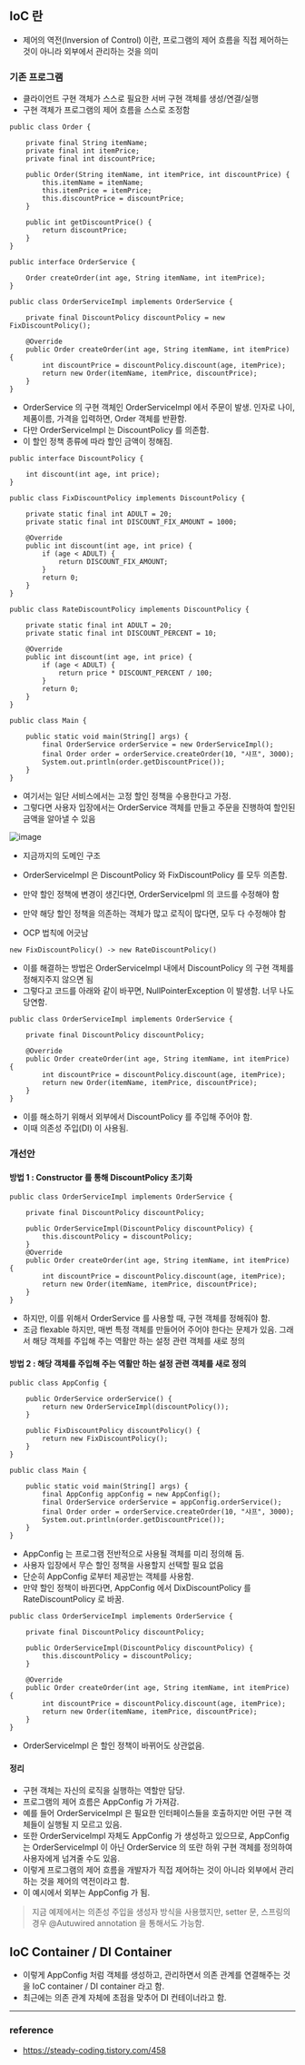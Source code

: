 ## IoC 란
- 제어의 역전(Inversion of Control) 이란, 프로그램의 제어 흐름을 직접 제어하는 것이 아니라 외부에서 관리하는 것을 의미
### 기존 프로그램
- 클라이언트 구현 객체가 스스로 필요한 서버 구현 객체를 생성/연결/실행
- 구현 객체가 프로그램의 제어 흐름을 스스로 조정함

```
public class Order {

    private final String itemName;
    private final int itemPrice;
    private final int discountPrice;

    public Order(String itemName, int itemPrice, int discountPrice) {
        this.itemName = itemName;
        this.itemPrice = itemPrice;
        this.discountPrice = discountPrice;
    }

    public int getDiscountPrice() {
        return discountPrice;
    }
}

public interface OrderService {

    Order createOrder(int age, String itemName, int itemPrice);
}

public class OrderServiceImpl implements OrderService {

    private final DiscountPolicy discountPolicy = new FixDiscountPolicy();

    @Override
    public Order createOrder(int age, String itemName, int itemPrice) {
        int discountPrice = discountPolicy.discount(age, itemPrice);
        return new Order(itemName, itemPrice, discountPrice);
    }
}
```
- OrderService 의 구현 객체인  OrderServiceImpl 에서 주문이 발생. 인자로 나이, 제품이름, 가격을 입력하면, Order 객체를 반환함.
- 다만 OrderServiceImpl 는 DiscountPolicy 를 의존함.
- 이 할인 정책 종류에 따라 할인 금액이 정해짐.

```
public interface DiscountPolicy {

    int discount(int age, int price);
}

public class FixDiscountPolicy implements DiscountPolicy {

    private static final int ADULT = 20;
    private static final int DISCOUNT_FIX_AMOUNT = 1000;

    @Override
    public int discount(int age, int price) {
        if (age < ADULT) {
            return DISCOUNT_FIX_AMOUNT;
        }
        return 0;
    }
}

public class RateDiscountPolicy implements DiscountPolicy {

    private static final int ADULT = 20;
    private static final int DISCOUNT_PERCENT = 10;

    @Override
    public int discount(int age, int price) {
        if (age < ADULT) {
            return price * DISCOUNT_PERCENT / 100;
        }
        return 0;
    }
}
```
```
public class Main {

    public static void main(String[] args) {
        final OrderService orderService = new OrderServiceImpl();
        final Order order = orderService.createOrder(10, "샤프", 3000);
        System.out.println(order.getDiscountPrice());
    }
}
```
- 여기서는 일단 서비스에서는 고정 할인 정책을 수용한다고 가정.
- 그렇다면 사용자 입장에서는 OrderService 객체를 만들고 주문을 진행하여 할인된 금액을 알아낼 수 있음

![image](https://user-images.githubusercontent.com/109256744/189495451-11ed8d2e-9599-4a89-bc6f-60d6af894224.png)

- 지금까지의 도메인 구조
- OrderServiceImpl 은 DiscountPolicy 와 FixDiscountPolicy 를 모두 의존함. 

- 만약 할인 정책에 변경이 생긴다면, OrderServiceIpml 의 코드를 수정해야 함
- 만약 해당 할인 정책을 의존하는 객체가 많고 로직이 많다면, 모두 다 수정해야 함
- OCP 법칙에 어긋남
```
new FixDiscountPolicy() -> new RateDiscountPolicy()
```

- 이를 해결하는 방법은 OrderServiceImpl 내에서 DiscountPolicy 의 구현 객체를 정해지주지 않으면 됨
- 그렇다고 코드를 아래와 같이 바꾸면, NullPointerException 이 발생함. 너무 나도 당연함.

```
public class OrderServiceImpl implements OrderService {

    private final DiscountPolicy discountPolicy;

    @Override
    public Order createOrder(int age, String itemName, int itemPrice) {
        int discountPrice = discountPolicy.discount(age, itemPrice);
        return new Order(itemName, itemPrice, discountPrice);
    }
}
```

- 이를 해소하기 위해서 외부에서 DiscountPolicy 를 주입해 주어야 함.
- 이때 의존성 주입(DI) 이 사용됨. 
### 개선안

#### 방법 1 :  Constructor 를 통해 DiscountPolicy 초기화

```
public class OrderServiceImpl implements OrderService {

    private final DiscountPolicy discountPolicy;

    public OrderServiceImpl(DiscountPolicy discountPolicy) {
        this.discountPolicy = discountPolicy;
    }
    @Override
    public Order createOrder(int age, String itemName, int itemPrice) {
        int discountPrice = discountPolicy.discount(age, itemPrice);
        return new Order(itemName, itemPrice, discountPrice);
    }
}
```
- 하지만, 이를 위해서 OrderService 를 사용할 때, 구현 객체를 정해줘야 함. 
- 조금 flexable 하지만, 매번 특정 객체를 만들어어 주어야 한다는 문제가 있음. 그래서 해당 객체를 주입해 주는 역활만 하는 설정 관련 객체를 새로 정의

#### 방법 2 : 해당 객체를 주입해 주는 역활만 하는 설정 관련 객체를 새로 정의
```
public class AppConfig {

    public OrderService orderService() {
        return new OrderServiceImpl(discountPolicy());
    }

    public FixDiscountPolicy discountPolicy() {
        return new FixDiscountPolicy();
    }
}

public class Main {

    public static void main(String[] args) {
        final AppConfig appConfig = new AppConfig();
        final OrderService orderService = appConfig.orderService();
        final Order order = orderService.createOrder(10, "샤프", 3000);
        System.out.println(order.getDiscountPrice());
    }
}
```
- AppConfig 는 프로그램 전반적으로 사용될 객체를 미리 정의해 둠. 
- 사용자 입장에서 무슨 할인 정책을 사용할지 선택할 필요 없음
- 단순히 AppConfig 로부터 제공받는 객체를 사용함. 
- 만약 할인 정책이 바뀐다면, AppConfig 에서 DixDiscountPolicy 를 RateDiscountPolicy 로 바꿈. 

```
public class OrderServiceImpl implements OrderService {

    private final DiscountPolicy discountPolicy;

    public OrderServiceImpl(DiscountPolicy discountPolicy) {
        this.discountPolicy = discountPolicy;
    }

    @Override
    public Order createOrder(int age, String itemName, int itemPrice) {
        int discountPrice = discountPolicy.discount(age, itemPrice);
        return new Order(itemName, itemPrice, discountPrice);
    }
}
```
- OrderServiceImpl 은 할인 정책이 바뀌어도 상관없음. 
#### 정리
- 구현 객체는 자신의 로직을 실행하는 역할만 담당.
- 프로그램의 제어 흐름은 AppConfig 가 가져감.
- 예를 들어 OrderServiceImpl 은 필요한 인터페이스들을 호출하지만 어떤 구현 객체들이 실행될 지 모르고 있음.
- 또한 OrderServiceImpl 자체도 AppConfig 가 생성하고 있으므로, AppConfig 는 OrderServiceImpl 이 아닌 OrderService 의 또란 하위 구현 객체를 정의하여 사용자에게 넘겨줄 수도 있음. 
- 이렇게 프로그램의 제어 흐름을 개발자가 직접 제어하는 것이 아니라 외부에서 관리하는 것을 제어의 역전이라고 함. 
- 이 예시에서 외부는 AppConfig 가 됨. 

> 지금 예제에서는 의존성 주입을 생성자 방식을 사용했지만, setter 문, 스프링의 경우 @Autuwired annotation 을 통해서도 가능함.

## IoC Container / DI Container
- 이렇게 AppConfig 처럼 객체를 생성하고, 관리하면서 의존 관계를 연결해주는 것을 IoC container / DI container 라고 함. 
- 최근에는 의존 관계 자체에 초점을 맞추어 DI 컨테이너라고 함.

<hr>

### reference
- https://steady-coding.tistory.com/458
